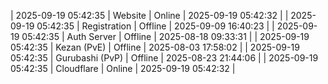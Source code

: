 | 2025-09-19 05:42:35 | Website | Online | 2025-09-19 05:42:32 |
| 2025-09-19 05:42:35 | Registration | Offline | 2025-09-09 16:40:23 |
| 2025-09-19 05:42:35 | Auth Server | Offline | 2025-08-18 09:33:31 |
| 2025-09-19 05:42:35 | Kezan (PvE) | Offline | 2025-08-03 17:58:02 |
| 2025-09-19 05:42:35 | Gurubashi (PvP) | Offline | 2025-08-23 21:44:06 |
| 2025-09-19 05:42:35 | Cloudflare | Online | 2025-09-19 05:42:32 |
